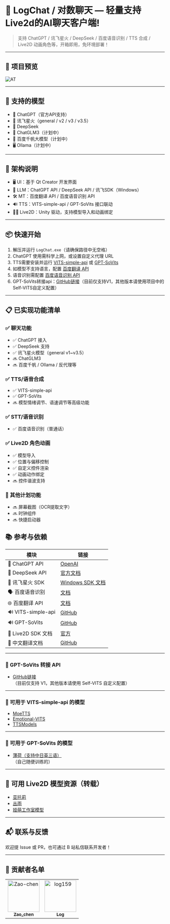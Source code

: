 # 💬 LogChat / 对数聊天 — 轻量支持Live2d的AI聊天客户端!

> 支持 ChatGPT / 讯飞星火 / DeepSeek / 百度语音识别 / TTS 合成 / Live2D 动画角色等，开箱即用，免环境部署！

---

## 🌈 项目预览

![AT](https://github.com/user-attachments/assets/3ccc4a8b-9a46-43ae-8afe-544b1eeb1e3e)

---

## 🚀 支持的模型

- 🧠 ChatGPT（官方API支持）
- 🌟 讯飞星火（general / v2 / v3 / v3.5）
- 🔎 DeepSeek
- 🧪 ChatGLM3（计划中）
- 🐲 百度千帆大模型（计划中）
- 🖥️ Ollama（计划中）

---

## 🧩 架构说明

- 🖥️ UI：基于 Qt Creator 开发界面
- 💬 LLM：ChatGPT API / DeepSeek API / 讯飞SDK（Windows）
- 🛠️ MT：百度翻译 API / 百度语音识别 API
- 🔊 TTS：VITS-simple-api / GPT-SoVits 接口联动
- 🧍‍♀️ Live2D：Unity 驱动，支持模型导入和动画绑定

---

## 📦 快速开始

1. 解压并运行 `LogChat.exe`（请确保路径中无空格）  
2. ChatGPT 使用需科学上网，或设置自定义代理 URL  
3. TTS需要安装并运行 [VITS-simple-api](https://github.com/Artrajz/vits-simple-api/tree/main) 或 [GPT-SoVits](https://github.com/RVC-Boss/GPT-SoVITS)  
4. 如模型不支持语言，配置 [百度翻译 API](https://fanyi-api.baidu.com/)  
5. 语音识别需配置 [百度语音识别 API](https://ai.baidu.com/ai-doc/SPEECH/Jlbxdezuf)  
6. GPT-SoVits转接api：[GitHub链接](https://github.com/jianchang512/gptsovits-api)（目前仅支持V1，其他版本请使用项目中的Self-VITS自定义配置）  

---

## 📋 已实现功能清单

### ✅ 聊天功能
- ✅ ChatGPT 接入
- ✅ DeepSeek 支持
- ✅ 讯飞星火模型（general v1~v3.5）
- 🔜 ChatGLM3
- 🔜 百度千帆 / Ollama / 反代理等

### ✅ TTS/语音合成
- ✅ VITS-simple-api
- ✅ GPT-SoVits
- 🔜 模型情绪调节、语速调节等高级功能

### ✅ STT/语音识别
- ✅ 百度语音识别（普通话）

### ✅ Live2D 角色动画
- ✅ 模型导入
- ✅ 位置与偏移控制
- ✅ 自定义控件渲染
- ✅ 动画动作绑定
- 🔜 控件谐波支持

### 🧰 其他计划功能
- 🔜 屏幕截图（OCR提取文字）
- 🔜 时钟组件
- 🔜 快捷启动器
## 📚 参考与依赖

| 模块 | 链接 |
|------|------|
| 💬 ChatGPT API | [OpenAI](https://platform.openai.com/docs/api-reference/introduction) |
| 💬 DeepSeek API | [官方文档](https://platform.deepseek.com/api-docs/zh-cn/) |
| 🌟 讯飞星火 SDK | [Windows SDK 文档](https://www.xfyun.cn/doc/spark/WindowsSDK.html) |
| 🗣️ 百度语音识别 | [文档](https://ai.baidu.com/ai-doc/SPEECH/Jlbxdezuf) |
| 🌐 百度翻译 API | [文档](https://fanyi-api.baidu.com/doc/11) |
| 🔊 VITS-simple-api | [GitHub](https://github.com/Artrajz/vits-simple-api/tree/v0.2.0) |
| 🔊 GPT-SoVits | [GitHub](https://github.com/RVC-Boss/GPT-SoVITS) |
| 👧 Live2D SDK 文档 | [官方](https://docs.live2d.com/zh-CHS/cubism-sdk-manual/top/) |
| 👧 中文翻译文档 | [GitHub](https://github.com/gtf35/live2d_unity_sdk_chinese_document) |

---

### 🔄 GPT-SoVits 转接 API

- [GitHub链接](https://github.com/jianchang512/gptsovits-api)  
  （目前仅支持 V1，其他版本请使用 Self-VITS 自定义配置）

---

### 🧠 可用于 VITS-simple-api 的模型

- [MoeTTS](https://github.com/luoyily/MoeTTS)
- [Emotional-VITS](https://github.com/Ikaros-521/emotional-vits/releases)
- [TTSModels](https://github.com/CjangCjengh/TTSModels)

---

### 🧠 可用于 GPT-SoVits 的模型

- [薄荷（支持中日英三语）](https://www.bilibili.com/video/BV1wy411B7uE)  
  （自己随便训练的）

---

## 🎨 可用 Live2D 模型资源（转载）

- [亚托莉](https://www.bilibili.com/video/BV1zg4y1b7Yu)
- [丛雨](https://www.bilibili.com/video/BV1mb4y1i7xu)
- [娅萌工作室模型](https://www.bilibili.com/video/BV1kX4y1677W)

---

## 📬 联系与反馈

欢迎提 Issue 或 PR，也可通过 B 站私信联系开发者！

---
## 🙌 贡献者名单

<!-- readme: collaborators,contributors -start -->
<table>
<tr>
    <td align="center">
        <a href="https://github.com/Zao-chen">
            <img src="https://avatars.githubusercontent.com/u/77674075?v=4" width="100;" alt="Zao-chen"/>
            <br />
            <sub><b>Zao_chen</b></sub>
        </a>
    </td>
    <td align="center">
        <a href="https://github.com/log159">
            <img src="https://avatars.githubusercontent.com/u/121474554?v=4" width="100;" alt="log159"/>
            <br />
            <sub><b>Log</b></sub>
        </a>
    </td></tr>
</table>
<!-- readme: collaborators,contributors -end -->


